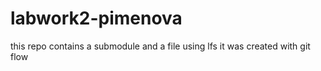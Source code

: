 # labwork2-pimenova
this repo contains a submodule and a file using lfs
it was created with git flow
